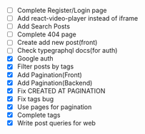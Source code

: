 - [ ] Complete Register/Login page
- [ ] Add react-video-player instead of iframe
- [ ] Add Search Posts
- [ ] Complete 404 page
- [ ] Create add new post(front)
- [ ] Check typegraphql docs(for auth)
- [x] Google auth
- [x] Filter posts by tags
- [x] Add Pagination(Front)
- [x] Add Pagination(Backend)
- [x] Fix CREATED AT PAGINATION
- [x] Fix tags bug
- [x] Use pages for pagination
- [x] Complete tags
- [x] Write post queries for web
